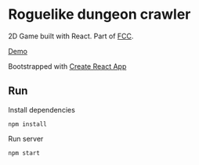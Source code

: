# Roguelike dungeon crawler

2D Game built with React. Part of [FCC](https://www.freecodecamp.org/challenges/build-the-game-of-life).

[Demo](https://prohorova.github.io/dungeon-crawler/)

Bootstrapped with [Create React App](https://github.com/facebookincubator/create-react-app)

## Run

Install dependencies

`npm install`

Run server

`npm start`

